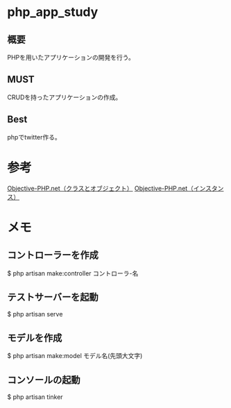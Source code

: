 # php_app_study

## 概要
PHPを用いたアプリケーションの開発を行う。

## MUST
CRUDを持ったアプリケーションの作成。

## Best
phpでtwitter作る。

# 参考
[Objective-PHP.net（クラスとオブジェクト）](http://www.objective-php.net/basic/instance)
[Objective-PHP.net（インスタンス）](http://www.objective-php.net/basic/class)


# メモ
## コントローラーを作成
$ php artisan make:controller コントローラ-名

## テストサーバーを起動
$ php artisan serve

## モデルを作成
$ php artisan make:model モデル名(先頭大文字)

## コンソールの起動
$ php artisan tinker

